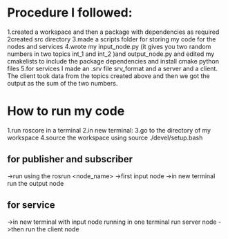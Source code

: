 # Procedure I followed:
1.created a workspace and then a package with dependencies as required
2created src directory
3.made a scripts folder for storing my code for the nodes and services
4.wrote my input_node.py (it gives you two random numbers in two topics int_1 and int_2 )and output_node.py and edited my cmakelists to include the package dependencies and install cmake python files
5.for services I made an .srv file srv_format and a server and a client. The client took data from the topics created above and then we got the output as the sum of the two numbers.

# How to run my code
1.run roscore in a terminal
2.in new terminal:
3.go to the directory of my workspace
4.source the workspace using  source ./devel/setup.bash
  ## for publisher and subscriber
  ->run using the rosrun <package> <node_name>
  ->first input node
  ->in new terminal run the output node
  ## for service 
  ->in new terminal with input node running in one terminal run server node 
  ->then run the client node

